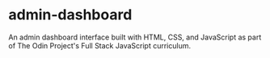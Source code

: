 # admin-dashboard
An admin dashboard interface built with HTML, CSS, and JavaScript as part of The Odin Project's Full Stack JavaScript curriculum.
